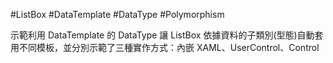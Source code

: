 #ListBox #DataTemplate #DataType #Polymorphism

示範利用 DataTemplate 的 DataType 讓 ListBox 依據資料的子類別(型態)自動套用不同模板，並分別示範了三種實作方式：內嵌 XAML、UserControl、Control